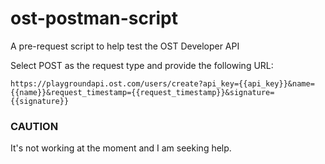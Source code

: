 # ost-postman-script
A pre-request script to help test the OST Developer API

Select POST as the request type and provide the following URL:
```
https://playgroundapi.ost.com/users/create?api_key={{api_key}}&name={{name}}&request_timestamp={{request_timestamp}}&signature={{signature}}
```

### CAUTION
It's not working at the moment and I am seeking help.
